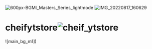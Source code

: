 ![600px-BGMI_Masters_Series_lightmode](https://user-images.githubusercontent.com/82880865/187443559-b45761cc-4ccd-49c0-a3e2-b45c7dc8d9b0.png)
![IMG_20220817_160629](https://user-images.githubusercontent.com/82880865/185098657-b5076936-b1c7-44c0-a18a-d688ec2c661b.jpg)
# cheifytstore![cheif_ytstore](https://user-images.githubusercontent.com/82880865/183296388-d7f48db6-5c40-408a-b7b9-f25329befc7a.png)
![main_bg_m1])
